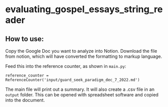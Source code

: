 # evaluating_gospel_essays_string_reader

## How to use:

Copy the Google Doc you want to analyze into Notion. Download the file from notion, which will have converted the formatting to markup language.

Feed this into the reference counter, as shown in `main.py`:

```reference_counter = ReferenceCounter('input/guard_seek_paradigm_dec_7_2022.md')```

The main file will print out a summary. It will also create a .csv file in an `output` folder. This can be opened with spreadsheet software and copied into the document.
